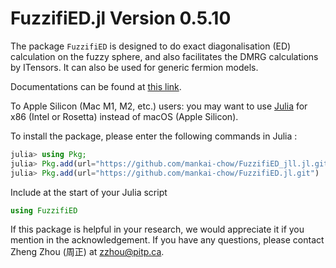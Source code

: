 # FuzzifiED.jl Version 0.5.10

The package `FuzzifiED` is designed to do exact diagonalisation (ED) calculation on the fuzzy sphere, and also facilitates the DMRG calculations by ITensors. It can also be used for generic fermion models. 

Documentations can be found at [this link](http://docs.fuzzified.world/). 

To Apple Silicon (Mac M1, M2, etc.) users: you may want to use [Julia](https://julialang.org/downloads/) for x86 (Intel or Rosetta) instead of macOS (Apple Silicon). 

To install the package, please enter the following commands in Julia :
```julia
julia> using Pkg; 
julia> Pkg.add(url="https://github.com/mankai-chow/FuzzifiED_jll.jl.git")
julia> Pkg.add(url="https://github.com/mankai-chow/FuzzifiED.jl.git")
```
Include at the start of your Julia script
```julia
using FuzzifiED
```

If this package is helpful in your research, we would appreciate it if you mention in the acknowledgement. If you have any questions, please contact Zheng Zhou (周正) at [zzhou@pitp.ca](mailto:zzhou@pitp.ca).
